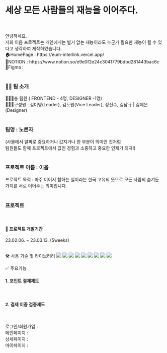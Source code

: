 <h1>세상 모든 사람들의 재능을 이어주다.</h1> <br/><br/>
안녕하세요. <br/>
저희 이음 프로젝트는 개인에게는 별거 없는 재능이라도 누군가 필요한 재능이 될 수 있다고 생각하여 제작하였습니다.<br/>
🏠HomePage : https://eum-interlink.vercel.app/<br/>
🔗NOTION : https://www.notion.so/e9e0f2e24c3041779bdbd281443bac6c<br/>
📐Figma : <br/><br/>


<h3>👨‍💻 팀 소개</h3>
🧑‍🤝‍🧑총 팀원 ( FRONTEND - 4명, DESIGNER -1명)<br/>
🧑‍🤝‍🧑구성원 : 김미영(Leader), 김도원(Vice Leader), 정진수, 김남규 | 김예은(Designer)<br/><br/>

<h3>팀명 : 노른자 </h3>
(사물에서 알짜로 중요하거나 값지거나 한 부분이 의미인 것처럼 <br/>팀원들도 함께 프로젝트에서 값진 경험과 소중하고 중요한 인재가 되자!)<br/><br/>

<h3>프로젝트 이름 : 이음</h3>
프로젝트 목적 :  마주 이어서 합하는 일이라는 한국 고유의 뜻으로 모든 사람의 숨겨둔 가치를 서로 이어주는 의미입니다.<br/><br/>

<h3>프로젝트</h3><br/>


<h4>📆 프로젝트 개발기간</h4>
23.02.06. ~ 23.03.13. (5weeks)<br/><br/>


🛠 사용 기술 및 라이브러리
<img src="https://img.shields.io/badge/React-red?style=flat-square&logo=React&logoColor=blue"/>
<img src="https://img.shields.io/badge/Typescript-FFCA28?style=flat-square&logo=Typescript&logoColor=blue"/>
<img src="https://img.shields.io/badge/Recoil-blue?style=flat-square&logo=Recoil&logoColor=white"/>
<img src="https://img.shields.io/badge/React-Query-blue?style=flat-square&logo=React-Query&logoColor=black"/>
<img src="https://img.shields.io/badge/React-Quill-blue?style=flat-square&logo=React-Quill&logoColor=black"/>
<img src="https://img.shields.io/badge/Styled-Components-red?style=flat-square&logo=Styled-Components&logoColor=white"/>
<img src="https://img.shields.io/badge/Loadable-Components-blue?style=flat-square&logo=Loadable-Components&logoColor=white"/>
<img src="https://img.shields.io/badge/firebase-yellow?style=flat-square&logo=firebase&logoColor=white"/>
<img src="https://img.shields.io/badge/Json-Server-orange?style=flat-square&logo=Json-Server&logoColor=white"/>

✅ 주요기능<br/>
<h4>1. 포인트 결제제도</h4><br/>
<h4>2. 결제 이중 검증제도</h4><br/>

로그인/회원가입 : <br/>
메인페이지 : <br/>
상세페이지 : <br/>
마이페이지 : <br/>
